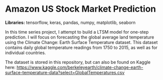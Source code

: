 # Amazon US Stock Market Prediction
__Libraries:__ tensorflow, keras, pandas, numpy, matplotlib, seaborn

In this time series project, I attempt to build a LTSM model for one-step prediction. I will focus on forecasting the global average land temperature using the Climate Change: Earth Surface Temperature dataset. This dataset contains daily global temperature readings from 1750 to 2015, as well as for individual countries.

The dataset is stored in this repository, but can also be found on Kaggle here: https://www.kaggle.com/berkeleyearth/climate-change-earth-surface-temperature-data?select=GlobalTemperatures.csv

